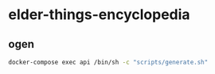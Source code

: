 # elder-things-encyclopedia

## ogen

```sh
docker-compose exec api /bin/sh -c "scripts/generate.sh"
```